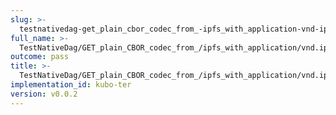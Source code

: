 ```yaml
---
slug: >-
  testnativedag-get_plain_cbor_codec_from_-ipfs_with_application-vnd-ipld-dag-cbor_returns_the_same_payload_as_the_raw_block
full_name: >-
  TestNativeDag/GET_plain_CBOR_codec_from_/ipfs_with_application/vnd.ipld.dag-cbor_returns_the_same_payload_as_the_raw_block
outcome: pass
title: >-
  TestNativeDag/GET_plain_CBOR_codec_from_/ipfs_with_application/vnd.ipld.dag-cbor_returns_the_same_payload_as_the_raw_block
implementation_id: kubo-ter
version: v0.0.2
---
```


